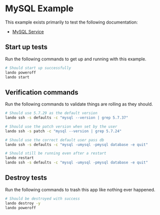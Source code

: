 MySQL Example
=============

This example exists primarily to test the following documentation:

* [MySQL Service](https://docs.devwithlando.io/tutorials/mysql.html)

Start up tests
--------------

Run the following commands to get up and running with this example.

```bash
# Should start up successfully
lando poweroff
lando start
```

Verification commands
---------------------

Run the following commands to validate things are rolling as they should.

```bash
# Should use 5.7.29 as the default version
lando ssh -s defaults -c "mysql --version | grep 5.7.37"

# Should use the patch version when set by the user
lando ssh -s patch -c "mysql --version | grep 5.7.24"

# Should use the correct default user pass db
lando ssh -s defaults -c "mysql -umysql -pmysql database -e quit"

# Should still be running even after a restart
lando restart
lando ssh -s defaults -c "mysql -umysql -pmysql database -e quit"
```

Destroy tests
-------------

Run the following commands to trash this app like nothing ever happened.

```bash
# Should be destroyed with success
lando destroy -y
lando poweroff
```
